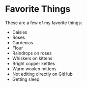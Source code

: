 # Favorite Things

These are a few of my favorite things:

- Daisies
- Roses
- Gardenias
- Flour
- Raindrops on roses
- Whiskers on kittens
- Bright copper kettles
- Warm woolen mittens
- Not editing directly on GitHub
- Getting sleep
